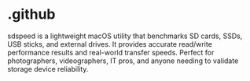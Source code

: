 # .github
sdspeed is a lightweight macOS utility that benchmarks SD cards, SSDs, USB sticks, and external drives. It provides accurate read/write performance results and real-world transfer speeds. Perfect for photographers, videographers, IT pros, and anyone needing to validate storage device reliability.  
